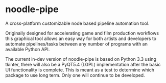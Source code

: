 # noodle-pipe
A cross-platform customizable node based pipeline automation tool.

Originally designed for accelerating game and film production workflows this graphical tool allows an easy way for both artists and developers to automate pipelines/tasks between any number of programs with an available Python API.

The current in-dev version of noodle-pipe is based on Python 3.3 using tkinter, there will also be a PyQT5.4 (LGPL) implementation after the basic UI functionality is complete. This is meant as a test to determine which package to use long term. Only one will continue to be developed.
